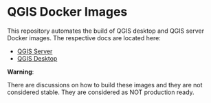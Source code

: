 # QGIS Docker Images

This repository automates the build of QGIS desktop and QGIS server Docker images. The respective docs are located here:

- [QGIS Server](./server/README.md)
- [QGIS Desktop](./desktop/README.md)

**Warning**: 

There are discussions on how to build these images and they are not considered stable. 
They are considered as NOT production ready.
